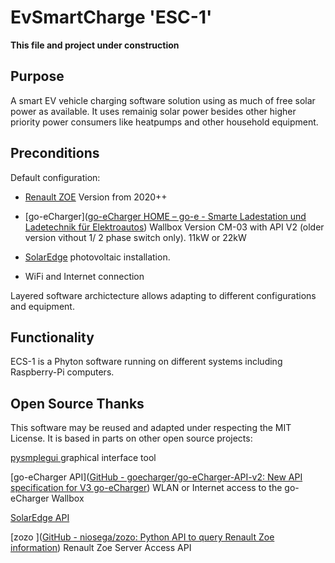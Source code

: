 # EvSmartCharge 'ESC-1'

**This file and project under construction**

## Purpose

A smart EV vehicle charging software solution using as much of free solar power as available.  It uses remainig solar power besides other higher priority power consumers like heatpumps and other household equipment.



## Preconditions

Default configuration:

- [Renault ZOE](https://de.renault.ch/elektroautos/renault-zoe.html) Version from 2020++

- [go-eCharger]([go-eCharger HOME – go-e - Smarte Ladestation und Ladetechnik für Elektroautos](https://go-e.co/produkte/go-echarger-home/)) Wallbox Version CM-03 with API V2 
  (older version vithout 1/ 2 phase switch only). 11kW or 22kW

- [SolarEdge](https://www.solaredge.com/homeowner-new) photovoltaic installation.

-  WiFi and Internet connection 



Layered software archictecture allows adapting to different configurations and equipment.

## Functionality

ECS-1 is a Phyton software running on different systems including Raspberry-Pi computers. 



## Open Source Thanks

This software may be reused and adapted under respecting the MIT License. It is based in parts on other open source projects:

[pysmplegui ]([PySimpleGUI](https://pysimplegui.readthedocs.io/en/latest/)) graphical interface tool

[go-eCharger API]([GitHub - goecharger/go-eCharger-API-v2: New API specification for V3 go-eCharger](https://github.com/goecharger/go-eCharger-API-v2)) WLAN or Internet access to the go-eCharger Wallbox

[SolarEdge API](https://www.solaredge.com/sites/default/files/se_monitoring_api.pdf)

[zozo ]([GitHub - niosega/zozo: Python API to query Renault Zoe information](https://github.com/niosega/zozo)) Renault Zoe Server Access API  




